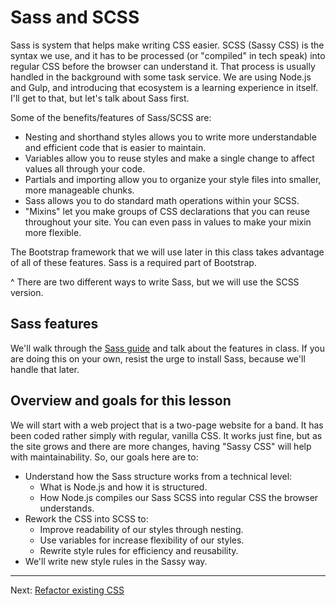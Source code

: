 # Sass and SCSS

Sass is system that helps make writing CSS easier. SCSS (Sassy CSS) is the syntax we use, and it has to be processed (or "compiled" in tech speak) into regular CSS before the browser can understand it. That process is usually handled in the background with some task service. We are using Node.js and Gulp, and introducing that ecosystem is a learning experience in itself. I'll get to that, but let's talk about Sass first.

Some of the benefits/features of Sass/SCSS are:

- Nesting and shorthand styles allows you to write more understandable and efficient code that is easier to maintain.
- Variables allow you to reuse styles and make a single change to affect values all through your code.
- Partials and importing allow you to organize your style files into smaller, more manageable chunks.
- Sass allows you to do standard math operations within your SCSS.
- "Mixins" let you make groups of CSS declarations that you can reuse throughout your site. You can even pass in values to make your mixin more flexible.

The Bootstrap framework that we will use later in this class takes advantage of all of these features. Sass is a required part of Bootstrap.

^ There are two different ways to write Sass, but we will use the SCSS version.

## Sass features

We'll walk through the [Sass guide](https://sass-lang.com/guide) and talk about the features in class. If you are doing this on your own, resist the urge to install Sass, because we'll handle that later.

## Overview and goals for this lesson

We will start with a web project that is a two-page website for a band. It has been coded rather simply with regular, vanilla CSS. It works just fine, but as the site grows and there are more changes, having "Sassy CSS" will help with maintainability. So, our goals here are to:

- Understand how the Sass structure works from a technical level:
  - What is Node.js and how it is structured.
  - How Node.js compiles our Sass SCSS into regular CSS the browser understands.
- Rework the CSS into SCSS to:
  - Improve readability of our styles through nesting.
  - Use variables for increase flexibility of our styles.
  - Rewrite style rules for efficiency and reusability.
- We'll write new style rules in the Sassy way.

----

Next: [Refactor existing CSS](sass-03.md)